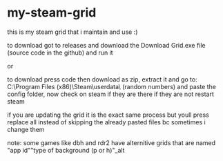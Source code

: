 # my-steam-grid
this is my steam grid that i maintain and use :)

to download got to releases and download the Download Grid.exe file (source code in the github) and run it

or

to download press code then download as zip, extract it and go to: C:\Program Files (x86)\Steam\userdata\ (random numbers) and paste the config folder, now check on steam if they are there if they are not restart steam

if you are updating the grid it is the exact same process but youll press replace all instead of skipping the already pasted files bc sometimes i change them

note: some games like dbh and rdr2 have alternitive grids that are named "app id""type of background (p or h)"_alt
